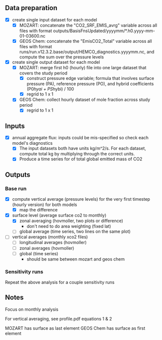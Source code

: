 
## Data preparation

- [x] create single input dataset for each model
    - [x] MOZART: concatenate the "CO2_SRF_EMIS_avrg" variable across all files with format outputs/BasisFnsUpdated/yyyymm/*.h0.yyyy-mm-01-03600.nc
    - [x] GEOS Chem: concatenate the "EmisCO2_Total" variable across all files with format runs/run.v12.3.2.base/output/HEMCO_diagnostics.yyyymm.nc, and compute the sum over the pressure levels

- [x] create single output dataset for each model
    - [x] MOZART: merge first h0 (hourly) file into one large dataset that covers the study period
        - [x] construct pressure edge variable; formula that involves surface pressure (PA), reference pressure (PO), and hybrid coefficients (P0*hyai + PS*hybi) / 100
        - [x] regrid to 1 x 1
    - [x] GEOS Chem: collect hourly dataset of mole fraction across study period
        - [x] regrid to 1 x 1

## Inputs

- [x] annual aggregate flux: inputs could be mis-specified so check each model's diagnostics 
    - [x] The input datasets both have units kg/m^2/s. For each dataset, compute total kg by multiplying through the correct units.
    - [x] Produce a time series for of total global emitted mass of CO2 

## Outputs

### Base run

- [x] compute vertical average (pressure levels) for the very first timestep (hourly version) for both models
    - [x] map the difference

- [x] surface level (average surface co2 to monthly)
    - [x] zonal averaging (hovmoller, two plots or difference)
        - don't need to do area weighting (fixed lat)
    - [ ] global average (time series, two lines on the same plot)

- [ ] vertical averages (monthly xco2 files)
    - [ ] longitudinal averages (hovmoller)
    - [ ] zonal averages (hovmoller)
    - [ ] global (time series)
        - should be same between mozart and geos chem


### Sensitivity runs

Repeat the above analysis for a couple sensitivity runs

## Notes

Focus on monthly analysis

For vertical averaging, see profile.pdf
equations 1 & 2

MOZART has surface as last element
GEOS Chem has surface as first element